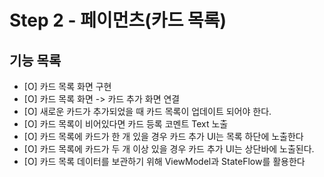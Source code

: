 # Step 2 - 페이먼츠(카드 목록)

## 기능 목록
- [O] 카드 목록 화면 구현
- [O] 카드 목록 화면 -> 카드 추가 화면 연결 
- [O] 새로운 카드가 추가되었을 때 카드 목록이 업데이트 되어야 한다.
- [O] 카드 목록이 비어있다면 카드 등록 코멘트 Text 노출
- [O] 카드 목록에 카드가 한 개 있을 경우 카드 추가 UI는 목록 하단에 노출한다
- [O] 카드 목록에 카드가 두 개 이상 있을 경우 카드 추가 UI는 상단바에 노출된다.
- [O] 카드 목록 데이터를 보관하기 위해 ViewModel과 StateFlow를 활용한다
